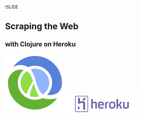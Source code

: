 !SLIDE 
# Scraping the Web #

## with Clojure on Heroku ##
![Clojure Glyph](Clojure-glyph.svg)
![Heroku Logo](heroku-logo-light-234x60.png)
